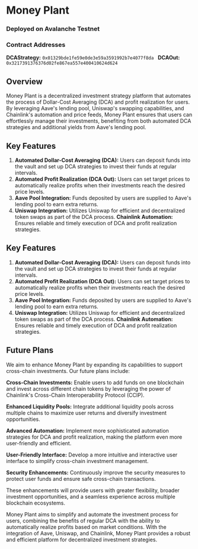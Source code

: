 # Money Plant 

### Deployed on Avalanche Testnet
### Contract Addresses 

**DCAStrategy:**
```0x01329bde1fe59e0de3e59a3591992b7e4077f8da ```
**DCAOut:**
```0x3217391376376d02fe867ea557e400410624d624 ```
## Overview
Money Plant is a decentralized investment strategy platform that automates the process of Dollar-Cost Averaging (DCA) and profit realization for users. By leveraging Aave's lending pool, Uniswap's swapping capabilities, and Chainlink's automation and price feeds, Money Plant ensures that users can effortlessly manage their investments, benefiting from both automated DCA strategies and additional yields from Aave's lending pool.

## Key Features
1. **Automated Dollar-Cost Averaging (DCA):** Users can deposit funds into the vault and set up DCA strategies to invest their funds at regular intervals.
2. **Automated Profit Realization (DCA Out):** Users can set target prices to automatically realize profits when their investments reach the desired price levels.
3. **Aave Pool Integration:** Funds deposited by users are supplied to Aave's lending pool to earn extra returns.
4. **Uniswap Integration:** Utilizes Uniswap for efficient and decentralized token swaps as part of the DCA process.
**Chainlink Automation:** Ensures reliable and timely execution of DCA and profit  realization strategies.

## Key Features
1. **Automated Dollar-Cost Averaging (DCA):** Users can deposit funds into the vault and set up DCA strategies to invest their funds at regular intervals.
2. **Automated Profit Realization (DCA Out):** Users can set target prices to automatically realize profits when their investments reach the desired price levels.
3. **Aave Pool Integration:** Funds deposited by users are supplied to Aave's lending pool to earn extra returns.
4. **Uniswap Integration:** Utilizes Uniswap for efficient and decentralized token swaps as part of the DCA process.
**Chainlink Automation:** Ensures reliable and timely execution of DCA and profit  realization strategies.

## Future Plans

We aim to enhance Money Plant by expanding its capabilities to support cross-chain investments. Our future plans include:


**Cross-Chain Investments:** Enable users to add funds on one blockchain and invest across different chain tokens by leveraging the power of Chainlink's Cross-Chain Interoperability Protocol (CCIP).

**Enhanced Liquidity Pools:** Integrate additional liquidity pools across multiple chains to maximize user returns and diversify investment opportunities.

**Advanced Automation:** Implement more sophisticated automation strategies for DCA and profit realization, making the platform even more user-friendly and efficient.

**User-Friendly Interface:** Develop a more intuitive and interactive user interface to simplify cross-chain investment management.

**Security Enhancements:** Continuously improve the security measures to protect user funds and ensure safe cross-chain transactions.


These enhancements will provide users with greater flexibility, broader investment opportunities, and a seamless experience across multiple blockchain ecosystems.

Money Plant aims to simplify and automate the investment process for users, combining the benefits of regular DCA with the ability to automatically realize profits based on market conditions. With the integration of Aave, Uniswap, and Chainlink, Money Plant provides a robust and efficient platform for decentralized investment strategies.